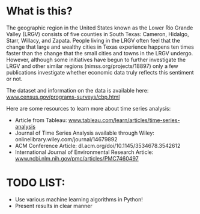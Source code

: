 # What is this?
The geographic region in the United States known as the Lower Rio Grande Valley (LRGV) consists of five counties in South Texas: Cameron, Hidalgo, Starr, Willacy, and Zapata. People living in the LRGV often feel that the change that large and wealthy cities in Texas experience happens ten times faster than the change that the small cities and towns in the LRGV undergo. However, although some initiatives have begun to further investigate the LRGV and other similar regions (nimss.org/projects/18897) only a few publications investigate whether economic data truly reflects this sentiment or not.

The dataset and information on the data is available here: www.census.gov/programs-surveys/cbp.html

Here are some resources to learn more about time series analysis:
- Article from Tableau: www.tableau.com/learn/articles/time-series-analysis
- Journal of Time Series Analysis available through Wiley: onlinelibrary.wiley.com/journal/14679892
- ACM Conference Article: dl.acm.org/doi/10.1145/3534678.3542612
- International Journal of Environmental Research Article: www.ncbi.nlm.nih.gov/pmc/articles/PMC7460497

# TODO LIST:
- Use various machine learning algorithms in Python!
- Present results in clear manner 